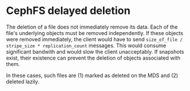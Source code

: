 # CephFS delayed deletion

The deletion of a file does not immediately remove its data. Each of the
file\'s underlying objects must be removed independently. If these
objects were removed immediately, the client would have to send
`size_of_file / stripe_size * replication_count` messages. This would
consume significant bandwith and would slow the client unacceptably. If
snapshots exist, their existence can prevent the deletion of objects
associated with them.

In these cases, such files are (1) marked as deleted on the MDS and (2)
deleted lazily.
